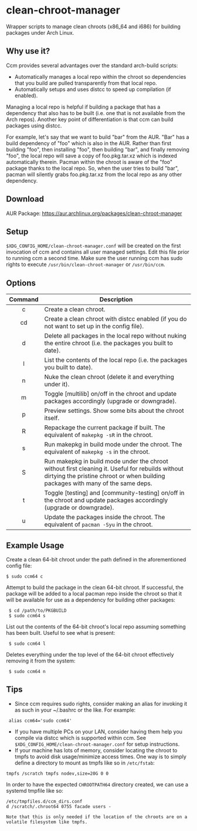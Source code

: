 # clean-chroot-manager
Wrapper scripts to manage clean chroots (x86_64 and i686) for building packages under Arch Linux.

## Why use it?
Ccm provides several advantages over the standard arch-build scripts:
* Automatically manages a local repo within the chroot so dependencies that you build are pulled transparently from that local repo.
* Automatically setups and uses distcc to speed up compilation (if enabled).

Managing a local repo is helpful if building a package that has a dependency that also has to be built (i.e. one that is not available from the Arch repos). Another key point of differentiation is that ccm can build packages using distcc.

For example, let's say that we want to build "bar" from the AUR. "Bar" has a build dependency of "foo" which is also in the AUR. Rather than first building "foo", then installing "foo", then building "bar", and finally removing "foo", the local repo will save a copy of foo.pkg.tar.xz which is indexed automatically therein. Pacman within the chroot is aware of the "foo" package thanks to the local repo. So, when the user tries to build "bar", pacman will silently grabs foo.pkg.tar.xz from the local repo as any other dependency.

## Download
AUR Package: https://aur.archlinux.org/packages/clean-chroot-manager

## Setup
`$XDG_CONFIG_HOME/clean-chroot-manager.conf` will be created on the first invocation of ccm and contains all user managed settings. Edit this file prior to running ccm a second time. Make sure the user running ccm has sudo rights to execute `/usr/bin/clean-chroot-manager` or `/usr/bin/ccm`.

## Options
| Command | Description |
| :---: | --- |
| c | Create a clean chroot. |
| cd | Create a clean chroot with distcc enabled (if you do not want to set up in the config file). |
| d | Delete all packages in the local repo without nuking the entire chroot (i.e. the packages you built to date). |
| l | List the contents of the local repo (i.e. the packages you built to date). |
| n | Nuke the clean chroot (delete it and everything under it). |
| m | Toggle [multilib] on/off in the chroot and update packages accordingly (upgrade or downgrade). |
| p | Preview settings. Show some bits about the chroot itself. |
| R | Repackage the current package if built. The equivalent of `makepkg -sR` in the chroot. |
| s | Run makepkg in build mode under the chroot. The equivalent of `makepkg -s` in the chroot. |
| S | Run makepkg in build mode under the chroot without first cleaning it. Useful for rebuilds without dirtying the pristine chroot or when building packages with many of the same deps. |
| t | Toggle [testing] and [community-testing] on/off in the chroot and update packages accordingly (upgrade or downgrade). |
| u | Update the packages inside the chroot. The equivalent of `pacman -Syu` in the chroot. |

## Example Usage
Create a clean 64-bit chroot under the path defined in the aforementioned config file:
```
$ sudo ccm64 c
```

Attempt to build the package in the clean 64-bit chroot. If successful, the package will be added to a local pacman repo inside the chroot so that it will be available for use as a dependency for building other packages:
```
 $ cd /path/to/PKGBUILD
 $ sudo ccm64 s
```

List out the contents of the 64-bit chroot's local repo assuming something has been built. Useful to see what is present:
```
 $ sudo ccm64 l
```
Deletes everything under the top level of the 64-bit chroot effectively removing it from the system:
```
 $ sudo ccm64 n
```

## Tips
* Since ccm requires sudo rights, consider making an alias for invoking it as such in your ~/.bashrc or the like. For example:

```
 alias ccm64='sudo ccm64'
```
* If you have multiple PCs on your LAN, consider having them help you compile via distcc which is supported within ccm. See `$XDG_CONFIG_HOME/clean-chroot-manager.conf` for setup instructions.
* If your machine has lots of memory, consider locating the chroot to tmpfs to avoid disk usage/minimize access times. One way is to simply define a directory to mount as tmpfs like so in `/etc/fstab`:

`tmpfs /scratch tmpfs nodev,size=20G 0 0`

In order to have the expected `CHROOTPATH64` directory created, we can use a systemd tmpfile like so:
```
/etc/tmpfiles.d/ccm_dirs.conf
d /scratch/.chroot64 0755 facade users -

Note that this is only needed if the location of the chroots are on a volatile filesystem like tmpfs.
```
